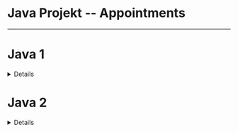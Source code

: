
# Java Projekt -- Appointments
<hr>

# Java 1
<details closed>
<summery><b>Gesamtübersicht - Java 1</b></summery>
<br>
 <br>
 
Im Rahmen des Projektes Java 1 ist den Studierenden des 3. Fachsemesters der Angewandten Informatik die Aufgabe gestellt worden die bis dato bestehende App der Fachhochschule Erfurt, die in der bisherigen Funktionalität und Benutzerfreundlichkeit nicht wenige Wünsche offen lässt, nachzubilden, sowie zu verbessern und ggf. zu erweitern. 
<br>
Dafür wurden 2 Teams gebildet, die konkurrierend jeweils ein gemeinsames Projekt erarbeiten.
<br>
Einzelne Bestandteile dieses Projekts wurden in sog. Services, 7 insgesamt, aufgeteilt, die jeweils kleineren Gruppen zugewiesen wurden. Diese hatten jeweils die Aufgabe u.a. die Logik und das Datenmodell für eine Java-basierte Serveranwendung (Service) zu entwickeln.

Unsere Gruppe war für den Service Appointments zuständig.
<br>
Arbeitskürzel des Serviceteils des Gesamtprojekts:
## WS2021_Java_Team_1_Service_6_Appointments

---
# Allgemeine Projektübersicht
## Projektteam
* * Jonas Helmboldt
* * Stephan Teichmüller
* * Nadine Hütter
* * Artur Jadranski
---
<br>
 

<details closed>
<summary><b>Anforderungsbeschreibung</b></summary>
<br>
Die bestehende Art und Weise des Terminplans soll in diesem Projekt neu ausgearbeiteten und ersetzt werden. Geplant ist ein allgemeiner Terminplan zum Anzeigen, Erstellen, sowie Bearbeiten von Terminen. Mitarbeiter in der Rolle des Terminerstellers sollen Termine erstellen können und diese veröffentlichen. Darüber hinaus soll bei Erstellung dem Termin eine Auswahl an Studenten zugeordnet werden. Die hier partizipierenden Studenten sollen dann über den Termin mit einer Nachricht informiert werden können. Die Bearbeitung der eigens erstellten Termine soll Fähigkeit des Terminerstellers sein. Ebenso soll nur der Terminersteller einen Termin löschen können.
<br><br>

Die Studenten wiederrum müssen nach den relevanten Terminen suchen, die erstellten relevanten Termine sehen, diese filtern und sortieren können. Bei Bedarf sollen sie auch über einen Termin bei Veröffentlichung informiert werden. 
<br>
<hr>

* Mitarbeiter sollen Termine erstellen können
* Mitarbeiter sollen Termine veröffentlichen können
* Mitarbeiter sollen Termine bearbeiten können
* Mitarbeiter sollen Termine löschen können
* Terminen wird bei Erstellung eine Wiederholrate zugeordnet
* Terminen wird bei Erstellung ein Veranstaltungsort zugeordnet
* Terminen wird bei Erstellung bei Bedarf eine Liste an partizipierenden Studenten zugeordnet
* Studenten können sich alle bestehenden relevanten Termine/Veranstaltungen ihrer Fakultät/Fachrichtung anzeigen lassen
* Studenten können sich alle relevanten Informationen und Zeiträume ihres Semesters anzeigen lassen
* Studenten können Termine nach Datum, Fakultät, Campus und Ersteller sortieren 
* Studenten können Termine nach Datum, Fakultät, Campus, Ersteller, Terminname filtern 
<br>
</details>
 
<details closed>
<summary><b>Aufsetzung und Nutzung des Programms</b></summary>
<br>
Da der Projektumfang sich zuerst auf die Datenstruktur und Logik des Services beschränkt, existieren sowohl keine reale Datenbank, als auch eine interaktive Benutzeroberfläche jeglicher Art. 
Die Fähigkeit und die Notwendigkeit einer Aufsetzung des Programms wird Teil von Java 2 sein.
<br>
Eine Möglichkeit der Interaktion wird ebenfalls Teil von Java 2 werden.
</details>

 
<details closed>
<summary><b>Diagramme</b></summary>
<br>
Hier sind zusammengefasst alle bisher erstellten relevanten Diagramme und Schemata, sowie die vorhergehenden Entwürfe.

## UC
![UC](https://raw.githubusercontent.com/fh-erfurt/WS2021_Java_Team_1_Service_6_Appointments/master/doc/documentation/Java-1/pictures/UC_Terminverwaltung%20-%20v1.png)
<br>
Im ersten Entwurf wurde sich auf die notwendigsten Funktionalitäten beschränkt, die für die Realisierung des Gesamtprojekts sinnvoll wären. Eine grundlegende Terminverwaltung, die im vollen Umfang einem erstellenden Mitarbeiter zugeordnet wird, erschien als notwendig. Darüber hinaus war auch Teil des Entwurfsprozesses die Überlegung, dass eine Art rudimentäres Rechtesystem existieren könne. Hier gäbe es die Möglichkeit die Erstellung und sonstige Verwaltung eines Termins explizit nur Mitarbeitern zuzuordnen. Zusätzlich sollte ein Benutzer sich die bestehenden Termine anzeigen lassen können.
<br>
══════════════════════════════════════════════════
<br><br>
![UC](https://raw.githubusercontent.com/fh-erfurt/WS2021_Java_Team_1_Service_6_Appointments/master/doc/documentation/Java-1/pictures/UC_Terminverwaltung%20-%20v2.png)
<br>
Im Hinblick auf den Projektumfang und die erarbeiteten Entwürfe anderer Services wurde die Realisierung des Service Appointments mit den hier gezeigten Fähigkeiten realisiert. Grundlegend existieren zwei große Rollen. Ein Benutzer, dies sind Studenten. Sowie Mitarbeiter, zu diesen zählen auch Professoren. Teil der Mitarbeiter sind ebenfalls Terminersteller, die einen Termin erstellen und löschen können. Zudem können Termine angesehen und sortiert/gefiltert werden können. Benutzer können wiederum nur Termine ansehen, jedoch nicht erstellen oder löschen.
<br>
══════════════════════════════════════════════════
<br><br>
![UC](https://raw.githubusercontent.com/fh-erfurt/WS2021_Java_Team_1_Service_6_Appointments/master/doc/documentation/Java-1/pictures/UC%20final.png)
<br>
Dies ist das finale Use Case des Service Appointments. <br>
Benutzer und Mitarbeiter sind vorerst über eine gemeinsame, Rolle in ihren Berechtigungen, vereinigt.
<br>
══════════════════════════════════════════════════
<br><br>
## UML 
![UC](https://raw.githubusercontent.com/fh-erfurt/WS2021_Java_Team_1_Service_6_Appointments/master/doc/documentation/Java-1/pictures/UML%20-%201.png)
<br>
Dies ist der Erste Entwurf einer Prüfungsan- und abmeldung.
<br>
══════════════════════════════════════════════════
<br><br>

![UC](https://raw.githubusercontent.com/fh-erfurt/WS2021_Java_Team_1_Service_6_Appointments/master/doc/documentation/Java-1/pictures/UML%20-%202.png)
<br>
Erste Überlegung zu Eingrenzung der Termine u.a. mit Studienganginformationen.
<br>
══════════════════════════════════════════════════
<br><br>

## Klassenmodelle
![CLASS](https://raw.githubusercontent.com/fh-erfurt/WS2021_Java_Team_1_Service_6_Appointments/master/doc/documentation/Java-1/pictures/Klassenmodell%20-%20Entwurf.png)
<br>
Dies ist der ausgearbeitete Entwurf des Klassenmodells mit den zu implementierenden Funktionen und Klassen. 
<br>
══════════════════════════════════════════════════
<br><br>

![CLASS](https://raw.githubusercontent.com/fh-erfurt/WS2021_Java_Team_1_Service_6_Appointments/master/doc/documentation/Java-1/pictures/expected%20from%20persons.png)
<br>
Hier wird beschreiben, welche relevanten Informationen unser Service Appointments vom Service Persons entgegennehmen soll. Da dies ein Entwurf ist und nicht final, haben wir uns auf die Realisierung unseres Services auf grundlegendste und relevanteste Informationen begrenzt.
<br>
══════════════════════════════════════════════════
<br><br>


![CLASS](https://raw.githubusercontent.com/fh-erfurt/WS2021_Java_Team_1_Service_6_Appointments/master/doc/documentation/Java-1/pictures/Klassenmodell%20-%20final.png)
<br>
Das hier vorliegende Klassenmodell entspricht der finalen Form.
<br>
══════════════════════════════════════════════════
<br><br>

   </details>
   
 
<details closed>
<summary><b>Ideensammlung und Meilensteine</b></summary>
<br>
Die Arbeit am Projekt kann in 3 grundlegende Abschnitte eingeteilt werden:
<br />

* Entwurfsphase
* Ausbau-/Erweiterungsphase
* Finalisierungsphase

 
### Entwurfsphase
* Erarbeitung des Projekts geplant methodisch wöchentlich durchgeführt
* Sammlung erster Projektideen
* Überlegung des Funktionsumfangs
* Aufteilung Rollen in Student <=> Mitarbeiter
* Überlegung relevanter Zuarbeiten von / zu anderen Services
* Schnittstelle zu Datenbank (provisorisch wird im Weiteren ausgetauscht) 
* Checkfuntion ob Termin vorhanden
* Erstellung einer Präsentation über unsere Gruppe und den zu erstellenden Service 
* erste Präsentation

### Ausbau-/Erweiterungsphase
* Erstellung eines Repository in Github, sowie erste Konfiguration
* erstes Erstellen einer Ausgangssituation:
    * Überlegung: die Art und Weise der Terminverwaltung:
        * benötigte weitere grobe Differenzierung Studenten <=> Dozenten
        * Termine sollten nur von Dozenten erstellt, bearbeitet und gelöscht werden können
        * Dozenten sollten auch nur ihre eigenen Termine verwalten können
        * eine Art Superrolle für allgemeine Organisation der Termine könnte ebenfalls im weiteren Projektverlauf implementiert werden
        * Studenten sollen allgemein nur für sie relevanten Termine angezeigt werden
        * Möglichkeit der Terminsuche soll auf alle Termine ausgeweitet werden 
* Erstellung erster Entwürfe zum Use Case 

* Erste Überlegungen zum Klassenmodell
* Erste Überlegungen zu Funktionalitäten:
* Bereitstellung des Appointment-Interfaces mit grundlegenden Funktionalitäten
* Termine ausgeben / exportieren
* Termine filtern und sortieren
* Ausarbeitung benötigter Informationen für das Anlegen von Terminen aus anderen Services
* Standort (Campus)
* Betreffende Fakultät (Faculty)
* Ersteller (Mitarbeiter) verknüpfen mit >Persons<

### Finalisierungsphase 
* Erstellung einer gemeinsamen Rolle >Creator<
* Zusammenführung der Berechtigungen und Fähigkeiten
* zweite Präsentation der gesammelten Ideen
* weitere Ausarbeitung der geplanten Funktionen
* Klassenmodelle sind erstellt
* Ordnerstruktur implementiert
* Funktionalitäten erstellt und getestet
* Beginn der Implementierung
* erneute Absprachen mit anderen Services
* Erstellung und Implementierung von Tests
* Fehlerbehebung

</details>

 
<details closed>
<summary><b>Verwendete Programme</b></summary>
 <br>
 
* [Intellij](https://www.jetbrains.com/de-de/idea/ "Intellij") - IDE für Java
* [draw.io](https://draw.io/ " draw.io ") - für Diagramme
* [SharePoint]( https://www.microsoft.com/de-de/microsoft-365/sharepoint/collaboration " SharePoint ") - vorläufige Dokumentation, Präsentationen & Veranschaulichung, Projektplanung und Aufgabenverteilung
* [Github](https://github.com/ "Github") – Versionskontrolle, Projektplanung und Aufgabenverteilung
* [Discord](https://discord.com/ "Discord") - Kommunikationsmittel

</details>

 </details>
 



# Java 2
<details closed>
<summery><b>Gesamtübersicht - Java 2</b></summery>
<br>
 <br>
Im Rahmen des Projektes Java 2 ist den Studierenden des 4. Fachsemesters der Angewandten Informatik die Aufgabe gestellt worden, das zuvor erstellte Projekt aus Java 1 zu erweitern und zu korigieren, in welchem die bis dato bestehende App der Fachhochschule Erfurt die in der bisherigen Funktionalität und Benutzerfreundlichkeit nicht wenige Wünsche offen lässt, nachzubilden, sowie zu verbessern und ggf. zu erweitern.
<br>
Einzelne Bestandteile dieses Projekts wurden in sog. Services, 7 insgesamt, aufgeteilt, die jeweils kleineren Gruppen zugewiesen wurden.

Dafür wurde das bestehende Team aus Java 1 beibehalten, die Services wurden allerdings voneinander getrennt, wodurch keine Schnittstellen zu anderen Services mehr benötigt wurden.
<br>


Unsere Gruppe war für den Service Appointments zuständig.
<br>
Arbeitskürzel des Serviceteils des Gesamtprojekts:
## WS2021_Java_Team_1_Service_6_Appointments
---
# Allgemeine Projektübersicht
## Projektteam
* * Jonas Helmboldt
* * Stephan Teichmüller
* * Nadine Hütter
* * Artur Jadranski
---
<br>


<details closed>
<summary><b>Anforderungsbeschreibung</b></summary>
<br>
Die bestehende Art und Weise des Terminplans soll in diesem Projekt neu ausgearbeiteten und ersetzt werden. Geplant ist ein allgemeiner Terminplan zum Anzeigen, Erstellen, sowie Bearbeiten von Terminen. Mitarbeiter in der Rolle des Terminerstellers sollen Termine erstellen können und diese veröffentlichen. Darüber hinaus soll bei Erstellung dem Termin eine Auswahl an Studenten zugeordnet werden. Die hier partizipierenden Studenten sollen dann über den Termin mit einer Nachricht informiert werden können. Die Bearbeitung der eigens erstellten Termine soll Fähigkeit des Terminerstellers sein. Ebenso soll nur der Terminersteller einen Termin löschen können.
<br><br>

Die Studenten wiederrum müssen nach den relevanten Terminen suchen, die erstellten relevanten Termine sehen, diese filtern und sortieren können. Bei Bedarf sollen sie auch über einen Termin bei Veröffentlichung informiert werden.
<br>
<hr>

* Benutzer sollen Termine erstellen können
* Benutzer sollen Termine veröffentlichen können
* Benutzer sollen Termine bearbeiten können
* Benutzer sollen Termine löschen können
* Terminen wird bei Erstellung eine Wiederholrate zugeordnet
* Terminen wird bei Erstellung ein Veranstaltungsort zugeordnet
* Terminen wird bei Erstellung bei Bedarf eine Liste an partizipierenden Benutzer zugeordnet
* Benutzer können sich alle bestehenden relevanten Termine/Veranstaltungen ihrer Fakultät/Fachrichtung anzeigen lassen
* Benutzer können sich alle relevanten Informationen und Zeiträume ihres Semesters anzeigen lassen
* Benutzer können Termine nach Datum, Fakultät, Campus und Ersteller sortieren
* Benutzer können Termine nach Datum, Fakultät, Campus, Ersteller, Terminname filtern
* Die Daten sollen in einer Datenbank untergespeichert werden
* Die Funktionalitäten sollen über eine Desktopaplikation zugänglich sein
  <br>


</details>

<details closed>
<summary><b>Meilensteine</b></summary>

<br>
 
<b>Korrekturphase</b><br>
<b>Ausbau-/Erweiterungsphase</b><br>
<b>Finalisierungsphase</b><br>


### Korrekturphase
* Ist-Zustand des bestehenden Projekts durchschauen
* Überarbeitung und Anpassung des aus Java 1 bestehenden Klassendiagramms
* Überarbeitung der Herangehensweise an das Projekt im Hinblick auf den Wegfall der benötigten Schnittstellen zu / von anderen Services
* Streichung / Überarbeitung der bestehenden Interfaces, sowie ihre Funktionalitäten
* Korrektur Code-Dokumentation und Übersetzung in englische Sprache
* Anpassung 
* MAIN-Package: models umbenannt
* fixed JPA-Import
* AppointmentInterface - mit zugehörigen Klassen
  * packages angepasst
  * umbenannt
 
* sorting + searching in utils package korrigiert
  * FindBy und SortBy auf static gesetzt
 
* storage package erstellt und befüllt


### Ausbau-/Erweiterungsphase
* Überlegung Ertellung erster Konzepte zu Datenbanktabellen
* Überlegung Aufbau- Klassen und Datenbanktabellen
* Händisches Aufzeigen der Beziehungen (Zeichnung) zwischen den möglichen Datenbanktabellen und deren Relationen
* Größtenteils festlegen der möglichen Datenbanktabellen:
  Große Liste mit allen Personen, die jeweils in **students** und (*z.B.) **Mitarbeiter** aufgespalten wird. Diese sollen jeweils von Persons ihre Daten erben
* Eine große Termintabelle soll erstellt werden.
 Termintabelle soll über eindeutige Bezeichner mit z.B. students oder Mitarbeiter in eine Relation über eine Zwischentabelle zusammengebracht werden.
 **Students** = Matr.Nr
 **Mitarbeiter** = z.B. Kürzel
* erste Tests mit Docker
* Ausbau POM.xml bezüglich Plugins und dependencies
* storage- core package
  * zusätzliche DAOs hinzugefügt
* Data controller umgeformt zu RepositoryFactory
  * erweitert um repository-Attribut
  * erweitert um GET-Methoden im Repository
* neue Konstruktoren hinzugefügt und bestehende erweitert
  * siehe RepositoryImpl
  * DataProvider.createTestData
* bisherigen storage controller gelöscht
* Repository hinzugefügt
  * 1 Interface pro Modellklasse
  * RepositoryImpl implementiert alle Interfaces
* Erstellung der Schnittstelle für die Webapplikation
* base resource package hinzugefügt
* beschränkt auf 1 Ressource / Modell
  * mit CRUD Operationen
  * zusätzliche Interface-Funktionalitäten hinzugefügt
* request.http via REST implementiert
* Entfernen bestehender Docker-Komponenten


### Finalisierungsphase
* bugfixing
* Generierung von Testdaten
* Finalisierung von unit-Tests
* Filterung nach Appointment gefixt


</details>


<details closed>
<summary><b>Verwendete Programme</b></summary>
 <br>

* [Intellij](https://www.jetbrains.com/de-de/idea/ "Intellij") - IDE für Java
* [draw.io](https://draw.io/ " draw.io ") - für Diagramme
* [SharePoint]( https://www.microsoft.com/de-de/microsoft-365/sharepoint/collaboration " SharePoint ") - vorläufige Dokumentation, Präsentationen & Veranschaulichung, Projektplanung und Aufgabenverteilung
* [Github](https://github.com/ "Github") – Versionskontrolle, Projektplanung und Aufgabenverteilung
* [Discord](https://discord.com/ "Discord") - Kommunikationsmittel
* [Whatsapp](https://www.whatsapp.com/ "Whatsapp") - Kommunikationsmittel
* [Postman](https://www.postman.com/ "Postman") - API Plattform zum bauen und verwenden von APIs
* [Docker](https://www.docker.com/ "Docker") - Software zur Isolierung von Anwendungen mit Hilfe von Containervirtualisierung.
</details>

<details closed>
<summary>Lessons Learned</summary>
 
* IDEs und Arbeitsumgebungen müssen von Anfang an korrekt funktionieren und zugänglich sein
* Projektdokumentation muss in Zukunft strikter gehandhabt werden. Nötige Schritte müssen schriftlich festgehalten werden, um Übersicht über das Projekt zu behalten
 
* Erstellung realistischer Meilensteine, die in regelmäßigen Abständen eingebracht werden, muss besser umgesetzt werden.
* Aufgabenverteilung und -abarbeitung muss basierend auf den Meilensteinen eindeutiger umgesetzt werden. 



</details>
</details>
